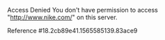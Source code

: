 Access Denied You don't have permission to access "http://www.nike.com/" on this server.

Reference #18.2cb89e41.1565585139.83ace9